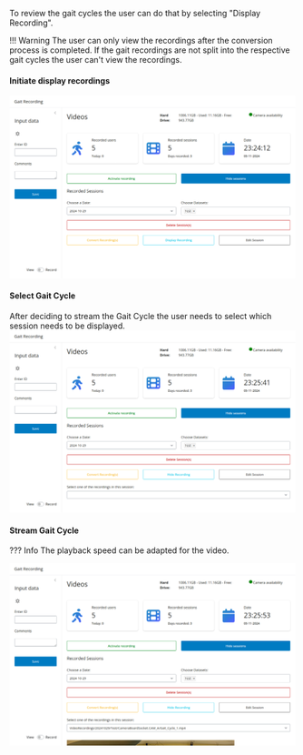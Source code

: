 To review the gait cycles the user can do that by selecting "Display Recording". 

!!! Warning
    The user can only view the recordings after the conversion process is completed. If the gait recordings are not split into the respective gait cycles the user can't view the recordings.

#### Initiate display recordings
![choose_a_single_dataset.png](../../assets/choose_a_single_dataset.png)

#### Select Gait Cycle
After deciding to stream the Gait Cycle the user needs to select which session needs to be displayed.
![display_recording.png](../../assets/display_recording.png)

#### Stream Gait Cycle
??? Info
    The playback speed can be adapted for the video.

![choose_recording_to_display.png](../../assets/choose_recording_to_display.png)

